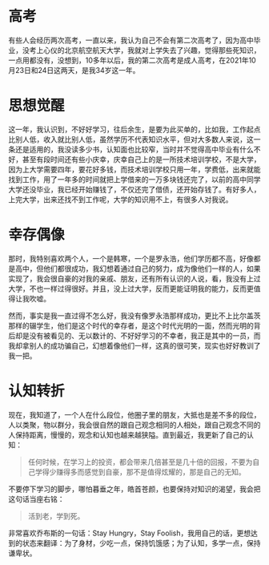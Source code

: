 # 高考

有些人会经历两次高考，一直以来，我认为自己不会有第二次高考了，因为高中毕业，没考上心仪的北京航空航天大学，我就对上学失去了兴趣，觉得那些死知识，一点用都没有，没想到，10多年以后，我的第二次高考是成人高考，在2021年10月23日和24日这两天，是我34岁这一年。

# 思想觉醒

这一年，我认识到，不好好学习，往后余生，是要为此买单的，比如我，工作起点比别人低，收入就比别人低，虽然学历不代表知识水平，但对大多数人来说，这一条还是适用的，我没读多少书，认知面也比较窄，当时并不觉得高中毕业有什么不好，甚至有段时间还有些小庆幸，庆幸自己上的是一所技术培训学校，不是大学，因为上大学需要四年，要花好多钱，而技术培训学校只用一年，学费低，出来就能找到工作，用了一年多的时间就把上学借来的一万多块钱还完了，以前的高中同学大学还没毕业，我已经开始赚钱了，不仅还完了借债，还开始存钱了。有好多人，上完大学，出来还找不到工作呢，大学的知识用不上，有很多人对我说。

# 幸存偶像

那时，我特别喜欢两个人，一个是韩寒，一个是罗永浩，他们学历都不高，好像都是高中，但他们都很成功，我幻想着通过自己的努力，成为像他们一样的人，如果实现了，我会很自豪的对我的亲戚、朋友，还有所有认识的人说，看，我没有上过大学，不也一样过得很好。并且，没上过大学，反而更能证明我的能力，反而更值得让我吹嘘。

然而，事实是我一直过得不怎么好，我没有像罗永浩那样成功，更比不上比尔盖茨那样的辍学生，他们是这个时代的幸存者，是这个时代光明的一面，然而光明的背后却是没有被看见的、无以数计的、不好好学习的不幸者，我正是其中的一员，而我却拿别人的成功骗自己，幻想着像他们一样，这真的很可笑，现实也好好教训了我一把。

# 认知转折

现在，我知道了，一个人在什么段位，他圈子里的朋友，大抵也是差不多的段位，人以类聚，物以群分，我会很自然的跟自己观念相同的人相处，跟自己观念不同的人保持距离，慢慢的，观念和认知也越来越狭隘。直到最近，我更新了自己的认知：

> 任何时候，在学习上的投资，都会带来几倍甚至是几十倍的回报，不要为自己学得少赚得多而感觉到自豪，那不是值得炫耀的，那是自己的无知。

不要停下学习的脚步，哪怕暮垂之年，皓首苍颜，也要保持对知识的渴望，我会把这句话当座右铭：

> 活到老，学到死。

非常喜欢乔布斯的一句话：Stay Hungry，Stay Foolish，我用自己的话，更想达到的状态来翻译：为了身材，少吃一点，保持饥饿感；为了认知，多学一点，保持谦卑状。